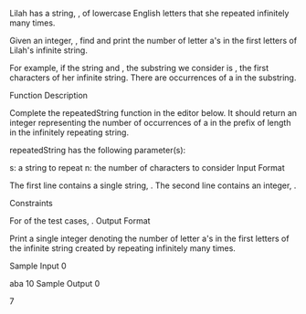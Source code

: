 Lilah has a string, , of lowercase English letters that she repeated infinitely many times.

Given an integer, , find and print the number of letter a's in the first letters of Lilah's infinite string.

For example, if the string and , the substring we consider is , the first characters of her infinite string. There are occurrences of a in the substring.

Function Description

Complete the repeatedString function in the editor below. It should return an integer representing the number of occurrences of a in the prefix of length in the infinitely repeating string.

repeatedString has the following parameter(s):

s: a string to repeat
n: the number of characters to consider
Input Format

The first line contains a single string, .
The second line contains an integer, .

Constraints

For of the test cases, .
Output Format

Print a single integer denoting the number of letter a's in the first letters of the infinite string created by repeating infinitely many times.

Sample Input 0

aba
10
Sample Output 0

7

